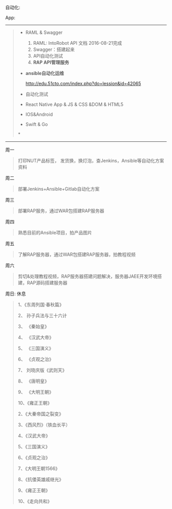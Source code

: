 # 

自动化: 

App: 

---

> * RAML & Swagger
> 
>   1. RAML: IntoRobot API 文档 2016-08-21完成
>   2. Swagger：搭建起来
>   3. API自动化测试
>   4. **RAP API管理服务**
> 
> * **ansible自动化运维**
> 
>   [http:\/\/edu.51cto.com\/index.php?do=lession&id=42065](http://edu.51cto.com/index.php?do=lession&id=42065)
> 
> * 自动化测试
> 
> * React Native App & JS & CSS &DOM & HTML5
> 
> * IOS&Android
> 
> * Swift & Go
> 
> 
> \*

---

周一

> 打印NUT产品标签， 发货换，换灯泡，查Jenkins，Ansible等自动化方案资料

周二

> 部署Jenkins+Ansible+Gitlab自动化方案

周三

> 部署RAP服务，通过WAR包搭建RAP服务器

周四

> 熟悉目前的Ansible项目，拍产品图片

周五

> 了解RAP服务器，通过WAR包搭建RAP服务器，拍教程视频

周六

> 剪切&处理教程视频，RAP服务器搭建问题解决，服务器JAEE开发环境搭建，RAP源码搭建服务器

周日: 休息

> 1、《东周列国·春秋篇》
> 
> 2、 孙子兵法与三十六计
> 
> 3、 《秦始皇》
> 
> 4、 《汉武大帝》
> 
> 5、 《三国演义》
> 
> 6、 《贞观之治》
> 
> 7、 刘晓庆版《武则天》
> 
> 8、 《唐明皇》
> 
> 9、 《大明王朝》
> 
> 10、《雍正王朝》
> 
> 2、《大秦帝国之裂变》
> 
> 3、《西风烈》（铁血长平）
> 
> 4、《汉武大帝》
> 
> 5、《三国演义》
> 
> 6、《贞观之治》
> 
> 7、《大明王朝1566》
> 
> 8、《抗倭英雄戚继光》
> 
> 9、《雍正王朝》
> 
> 10、《走向共和》

